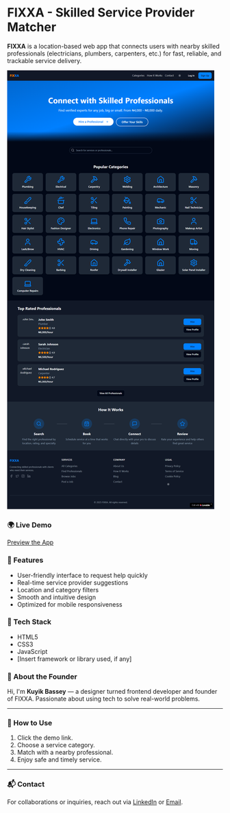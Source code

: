   # FIXXA - Skilled Service Provider Matcher 

**FIXXA** is a location-based web app that connects users with nearby skilled professionals (electricians, plumbers, carpenters, etc.) for fast, reliable, and trackable service delivery.

![Screenshot](Fixxa_screen.png)



### 🌍 Live Demo
[Preview the App](https://preview--handy-pro-match.lovable.app/)

### 🚀 Features
- User-friendly interface to request help quickly
- Real-time service provider suggestions
- Location and category filters
- Smooth and intuitive design
- Optimized for mobile responsiveness

### 🧰 Tech Stack
- HTML5
- CSS3
- JavaScript
- [Insert framework or library used, if any]

### 👤 About the Founder
Hi, I'm **Kuyik Bassey** — a designer turned frontend developer and founder of FIXXA. Passionate about using tech to solve real-world problems.

---

### 📌 How to Use
1. Click the demo link.
2. Choose a service category.
3. Match with a nearby professional.
4. Enjoy safe and timely service.

---

### 📬 Contact
For collaborations or inquiries, reach out via [LinkedIn](https://linkedin.com/in/kuyik-bassey) or [Email](mailto:basseykuyik1@gmail.com).
 
